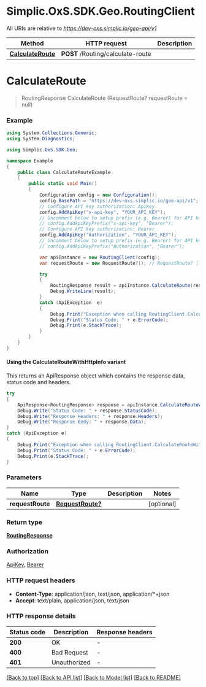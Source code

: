 # Simplic.OxS.SDK.Geo.RoutingClient

All URIs are relative to *https://dev-oxs.simplic.io/geo-api/v1*

| Method | HTTP request | Description |
|--------|--------------|-------------|
| [**CalculateRoute**](RoutingClient.md#routingcalculateroutepost) | **POST** /Routing/calculate-route |  |

<a id="routingcalculateroutepost"></a>
# **CalculateRoute**
> RoutingResponse CalculateRoute (RequestRoute? requestRoute = null)



### Example
```csharp
using System.Collections.Generic;
using System.Diagnostics;

using Simplic.OxS.SDK.Geo;

namespace Example
{
    public class CalculateRouteExample
    {
        public static void Main()
        {
            Configuration config = new Configuration();
            config.BasePath = "https://dev-oxs.simplic.io/geo-api/v1";
            // Configure API key authorization: ApiKey
            config.AddApiKey("x-api-key", "YOUR_API_KEY");
            // Uncomment below to setup prefix (e.g. Bearer) for API key, if needed
            // config.AddApiKeyPrefix("x-api-key", "Bearer");
            // Configure API key authorization: Bearer
            config.AddApiKey("Authorization", "YOUR_API_KEY");
            // Uncomment below to setup prefix (e.g. Bearer) for API key, if needed
            // config.AddApiKeyPrefix("Authorization", "Bearer");

            var apiInstance = new RoutingClient(config);
            var requestRoute = new RequestRoute?(); // RequestRoute? |  (optional) 

            try
            {
                RoutingResponse result = apiInstance.CalculateRoute(requestRoute);
                Debug.WriteLine(result);
            }
            catch (ApiException  e)
            {
                Debug.Print("Exception when calling RoutingClient.CalculateRoute: " + e.Message);
                Debug.Print("Status Code: " + e.ErrorCode);
                Debug.Print(e.StackTrace);
            }
        }
    }
}
```

#### Using the CalculateRouteWithHttpInfo variant
This returns an ApiResponse object which contains the response data, status code and headers.

```csharp
try
{
    ApiResponse<RoutingResponse> response = apiInstance.CalculateRouteWithHttpInfo(requestRoute);
    Debug.Write("Status Code: " + response.StatusCode);
    Debug.Write("Response Headers: " + response.Headers);
    Debug.Write("Response Body: " + response.Data);
}
catch (ApiException e)
{
    Debug.Print("Exception when calling RoutingClient.CalculateRouteWithHttpInfo: " + e.Message);
    Debug.Print("Status Code: " + e.ErrorCode);
    Debug.Print(e.StackTrace);
}
```

### Parameters

| Name | Type | Description | Notes |
|------|------|-------------|-------|
| **requestRoute** | [**RequestRoute?**](RequestRoute?.md) |  | [optional]  |

### Return type

[**RoutingResponse**](RoutingResponse.md)

### Authorization

[ApiKey](../README.md#ApiKey), [Bearer](../README.md#Bearer)

### HTTP request headers

 - **Content-Type**: application/json, text/json, application/*+json
 - **Accept**: text/plain, application/json, text/json


### HTTP response details
| Status code | Description | Response headers |
|-------------|-------------|------------------|
| **200** | OK |  -  |
| **400** | Bad Request |  -  |
| **401** | Unauthorized |  -  |

[[Back to top]](#) [[Back to API list]](../README.md#documentation-for-api-endpoints) [[Back to Model list]](../README.md#documentation-for-models) [[Back to README]](../README.md)

